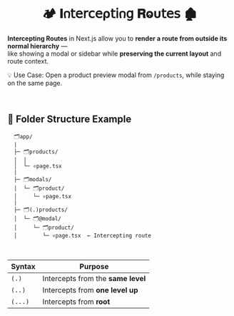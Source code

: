 <h1  align="center" > 🏕️ 𝚰𐓣𝗍𝖾𝗋𝖼𝖾ρ𝗍𝗂𐓣𝗀 𝐑ⱺυ𝗍𝖾𝗌 🏚️ </h1>

**Intercepting Routes** in Next.js allow you to **render a route from outside its normal hierarchy** —  
like showing a modal or sidebar while **preserving the current layout** and route context.

💡 Use Case: Open a product preview modal from `/products`, while staying on the same page.

</br>

## 🧱 Folder Structure Example

      🗂️app/
      |
      ├─ 🗂️products/
      |  |
      │  └─ ⚛️page.tsx
      |  
      ├─ 🗂️modals/
      │  └─ 🗂️product/
      │     └─ ⚛️page.tsx
      |  
      ├─ 🗂️(.)products/
      │  └─ 🗂️@modal/
      │     └─ 🗂️product/
      │        └─ ⚛️page.tsx  ← Intercepting route

</br>

| Syntax         | Purpose                                 |
|----------------|------------------------------------------|
| `(.)`          | Intercepts from the **same level**       |
| `(..)`         | Intercepts from **one level up**         |
| `(...)`        | Intercepts from **root**                 |